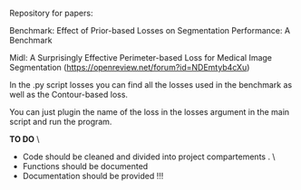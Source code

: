 Repository for papers:

Benchmark: Effect of Prior-based Losses on Segmentation Performance: A Benchmark

Midl: A Surprisingly Effective Perimeter-based Loss for Medical Image Segmentation (https://openreview.net/forum?id=NDEmtyb4cXu)

In the .py script losses you can find all the losses used in the benchmark as well as the Contour-based loss. 

You can just plugin the name of the loss in the losses argument in the main script and run the program. 


**TO DO** \\
- Code should be cleaned and divided into project compartements . \\
- Functions should be documented
- Documentation should be provided !!! 
